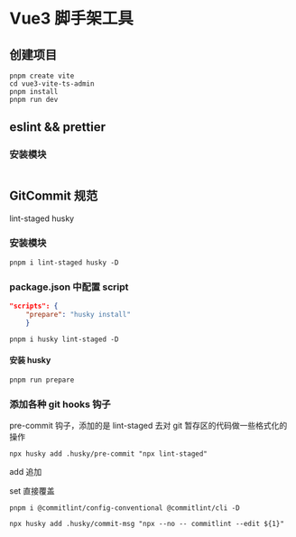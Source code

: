 # Vue3 脚手架工具

## 创建项目

```shell
pnpm create vite
cd vue3-vite-ts-admin
pnpm install
pnpm run dev
```

## eslint && prettier

### 安装模块

```shell

```

## GitCommit 规范

lint-staged husky

### 安装模块

```shell
pnpm i lint-staged husky -D
```

### package.json 中配置 script

```json
"scripts": {
    "prepare": "husky install"
    }
```

```shell
pnpm i husky lint-staged -D
```

#### 安装 husky

```shell
pnpm run prepare
```

### 添加各种 git hooks 钩子

pre-commit 钩子，添加的是 lint-staged 去对 git 暂存区的代码做一些格式化的操作

```shell
npx husky add .husky/pre-commit "npx lint-staged"
```

add 追加

set 直接覆盖

```shell
pnpm i @commitlint/config-conventional @commitlint/cli -D
```

```shell
npx husky add .husky/commit-msg "npx --no -- commitlint --edit ${1}"
```
